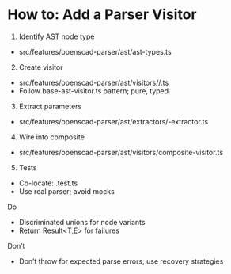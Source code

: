 # How to: Add a Parser Visitor

1) Identify AST node type
- src/features/openscad-parser/ast/ast-types.ts

2) Create visitor
- src/features/openscad-parser/ast/visitors/<feature>/<feature>.ts
- Follow base-ast-visitor.ts pattern; pure, typed

3) Extract parameters
- src/features/openscad-parser/ast/extractors/<name>-extractor.ts

4) Wire into composite
- src/features/openscad-parser/ast/visitors/composite-visitor.ts

5) Tests
- Co-locate: <feature>.test.ts
- Use real parser; avoid mocks

Do
- Discriminated unions for node variants
- Return Result<T,E> for failures

Don’t
- Don’t throw for expected parse errors; use recovery strategies

